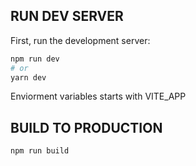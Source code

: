 
## RUN DEV SERVER
First, run the development server:

```bash
npm run dev
# or
yarn dev
```

Enviorment variables starts with VITE_APP

## BUILD TO PRODUCTION

```bash
npm run build
```